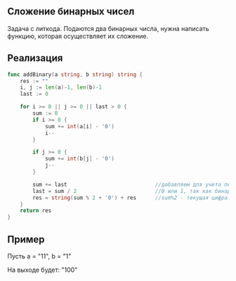## Сложение бинарных чисел

Задача с литкода. Подаются два бинарных числа, нужна написать функцию, которая осуществляет их сложение.

## Реализация

```go
func addBinary(a string, b string) string {
    res := ""
    i, j := len(a)-1, len(b)-1
    last := 0

    for i >= 0 || j >= 0 || last > 0 {
        sum := 0
        if i >= 0 {
            sum += int(a[i] - '0')
            i--
        }

        if j >= 0 {
            sum += int(b[j] - '0')
            j--
        }

        sum += last                            //добавляем для учета переноса от предыдущей итерации
        last = sum / 2                         //0 или 1, так как бинарные числа
        res = string(sum % 2 + '0') + res      //sum%2 - текущая цифра результата, которая добавляется в начало строки
    }
    return res
}
```

## Пример
Пусть a = "11", b = "1"

На выходе будет: "100"
